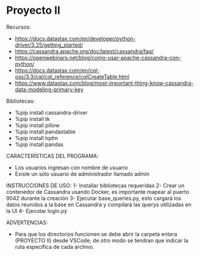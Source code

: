 # Proyecto II

Recursos:
 - https://docs.datastax.com/en/developer/python-driver/3.25/getting_started/
 - https://cassandra.apache.org/doc/latest/cassandra/faq/
 - https://openwebinars.net/blog/como-usar-apache-cassandra-con-python/
 - https://docs.datastax.com/en/cql-oss/3.3/cql/cql_reference/cqlCreateTable.html
 - https://www.datastax.com/blog/most-important-thing-know-cassandra-data-modeling-primary-key

Bibliotecas:
- %pip install cassandra-driver
- %pip install tk
- %pip install pillow
- %pip install pandastable
- %pip install tqdm
- %pip install pandas

CARACTERÍSTICAS DEL PROGRAMA:
- Los usuarios ingresan con nombre de usuario
- Existe un sólo usuario de administrador llamado admin

INSTRUCCIONES DE USO:
1- Installar bibliotecas requeridas
2- Crear un contenedor de Cassandra usando Docker, es importante mapear al puerto 9042 durante la creación
3- Ejecutar base_queries.py, esto cargará los datos reunidos a la base en Cassandra y compilará las querys utilizadas en la UI
4- Ejecutar login.py

ADVERTENCIAS:
- Para que los directorios funcionen se debe abrir la carpeta entera (PROYECTO II) desde VSCode, de otro modo se tendran que indicar la ruta específica de cada archivo.
